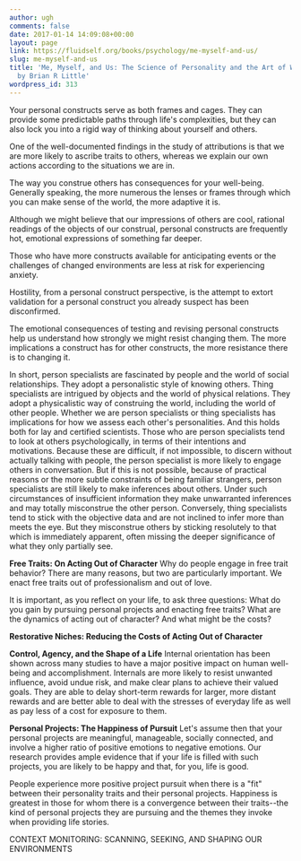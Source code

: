 ```yaml
---
author: ugh
comments: false
date: 2017-01-14 14:09:08+00:00
layout: page
link: https://fluidself.org/books/psychology/me-myself-and-us/
slug: me-myself-and-us
title: 'Me, Myself, and Us: The Science of Personality and the Art of Well-Being -
  by Brian R Little'
wordpress_id: 313
---
```


Your personal constructs serve as both frames and cages. They can provide some predictable paths through life's complexities, but they can also lock you into a rigid way of thinking about yourself and others.

One of the well-documented findings in the study of attributions is that we are more likely to ascribe traits to others, whereas we explain our own actions according to the situations we are in.

The way you construe others has consequences for your well-being. Generally speaking, the more numerous the lenses or frames through which you can make sense of the world, the more adaptive it is.

Although we might believe that our impressions of others are cool, rational readings of the objects of our construal, personal constructs are frequently hot, emotional expressions of something far deeper.

Those who have more constructs available for anticipating events or the challenges of changed environments are less at risk for experiencing anxiety.

Hostility, from a personal construct perspective, is the attempt to extort validation for a personal construct you already suspect has been disconfirmed.

The emotional consequences of testing and revising personal constructs help us understand how strongly we might resist changing them. The more implications a construct has for other constructs, the more resistance there is to changing it.

In short, person specialists are fascinated by people and the world of social relationships. They adopt a personalistic style of knowing others. Thing specialists are intrigued by objects and the world of physical relations. They adopt a physicalistic way of construing the world, including the world of other people. Whether we are person specialists or thing specialists has implications for how we assess each other's personalities. And this holds both for lay and certified scientists. Those who are person specialists tend to look at others psychologically, in terms of their intentions and motivations. Because these are difficult, if not impossible, to discern without actually talking with people, the person specialist is more likely to engage others in conversation. But if this is not possible, because of practical reasons or the more subtle constraints of being familiar strangers, person specialists are still likely to make inferences about others. Under such circumstances of insufficient information they make unwarranted inferences and may totally misconstrue the other person. Conversely, thing specialists tend to stick with the objective data and are not inclined to infer more than meets the eye. But they misconstrue others by sticking resolutely to that which is immediately apparent, often missing the deeper significance of what they only partially see.

**Free Traits: On Acting Out of Character**
Why do people engage in free trait behavior? There are many reasons, but two are particularly important. We enact free traits out of professionalism and out of love.

It is important, as you reflect on your life, to ask three questions: What do you gain by pursuing personal projects and enacting free traits? What are the dynamics of acting out of character? And what might be the costs?

**Restorative Niches: Reducing the Costs of Acting Out of Character**

**Control, Agency, and the Shape of a Life**
Internal orientation has been shown across many studies to have a major positive impact on human well-being and accomplishment. Internals are more likely to resist unwanted influence, avoid undue risk, and make clear plans to achieve their valued goals. They are able to delay short-term rewards for larger, more distant rewards and are better able to deal with the stresses of everyday life as well as pay less of a cost for exposure to them.

**Personal Projects: The Happiness of Pursuit**
Let's assume then that your personal projects are meaningful, manageable, socially connected, and involve a higher ratio of positive emotions to negative emotions. Our research provides ample evidence that if your life is filled with such projects, you are likely to be happy and that, for you, life is good.

People experience more positive project pursuit when there is a "fit" between their personality traits and their personal projects. Happiness is greatest in those for whom there is a convergence between their traits--the kind of personal projects they are pursuing and the themes they invoke when providing life stories.

CONTEXT MONITORING: SCANNING, SEEKING, AND SHAPING OUR ENVIRONMENTS

